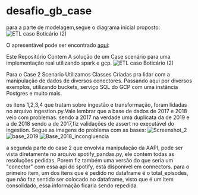 # desafio_gb_case

para a parte de modelagem,segue o diagrama inicial proposto:
![ETL caso Boticário (2)](https://github.com/arteweyl/desafio_gb_case2/assets/63889308/723e1f23-966c-4468-b343-acbc6b4cff3f)

O apresentável pode ser encontrado <a href='https://docs.google.com/presentation/d/1kUykvOltBTiCQaP4y33rc_RaKouyXTz4QfDGAecC35E/edit#slide=id.g2c6259c4439_0_14'>aqui</a>:

Este Repositório Contem A solução de um Case scenário para uma implementação real 
utilizando spark e gcp.
![ETL caso Boticário (2)](https://github.com/arteweyl/desafio_gb_case2/assets/63889308/723e1f23-966c-4468-b343-acbc6b4cff3f)

Para o  Case 2 Scenario Utilizamos Classes Criadas pra lidar com a manipulação de dados de diversos conectores.
Passando aqui por diversos exemplos, utilizando buckets, serviço SQL do GCP com uma instância Postgres e muito mais.

os itens 1,2,3,4 que tratam sobre ingestão e transformação, foram lidadas no arquivo ingestion.py.Vale lembrar que a base de dados de 2017 e 2018 veio com problemas.  sendo a 2017 na verdade uma duplicata da de 2019 e a de 2018 sendo a de 2017,fiz validações de assert no executável do ingestion. Segue as imagens do problema com as bases:
![Screenshot_2](https://github.com/arteweyl/desafio_gb_case2/assets/63889308/40b7cbd4-902a-46ec-b6c1-86dd8700c114)
![base_2019](https://github.com/arteweyl/desafio_gb_case2/assets/63889308/adc02341-04d6-4f9d-812f-a25ccc7c5253)
![Base_2018_incongluencia](https://github.com/arteweyl/desafio_gb_case2/assets/63889308/3225e864-a26a-43d7-be3b-2ccd7e900ee9)


a segunda parte do case 2 que envolvia manipulação da AAPI, pode ser vista diretamente no arquivo spotify_pandas.py, ele contem todas as resoluções pedidas. Porem fiz também uma versão do que seria um "conector" com essa api do spotify, está disponível em connectors. para o primeiro item, um dos itens que é pedido no dataframe é o total_episodes, que não faz sentido ser colocado no dataframe, visto que é um item consolidado, essa informação ficaria sendo repedida.
